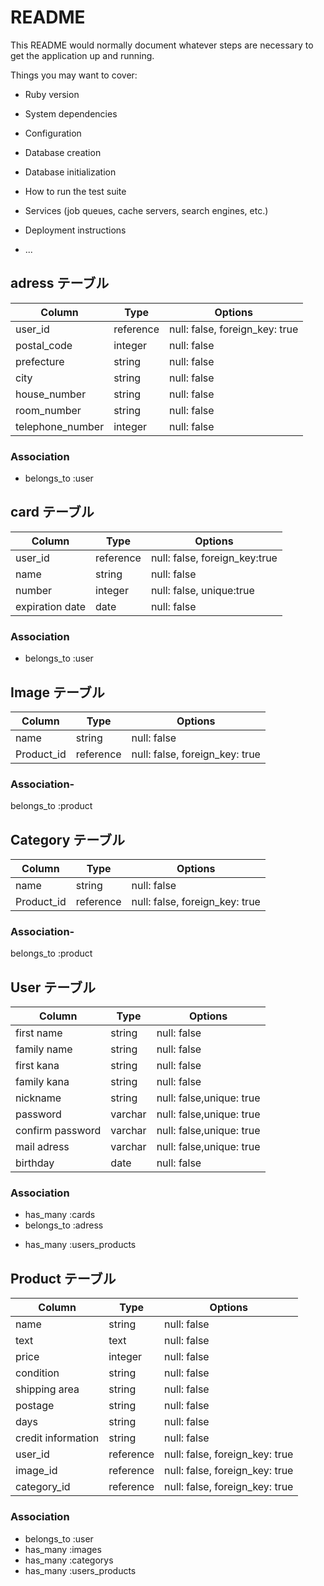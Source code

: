 # README

This README would normally document whatever steps are necessary to get the
application up and running.

Things you may want to cover:

- Ruby version

- System dependencies

- Configuration

- Database creation

- Database initialization

- How to run the test suite

- Services (job queues, cache servers, search engines, etc.)

- Deployment instructions

- ...

## adress テーブル

| Column           | Type      | Options                        |
| ---------------- | --------- | ------------------------------ |
| user_id          | reference | null: false, foreign_key: true |
| postal_code      | integer   | null: false                    |
| prefecture       | string    | null: false                    |
| city             | string    | null: false                    |
| house_number     | string    | null: false                    |
| room_number      | string    | null: false                    |
| telephone_number | integer   | null: false                    |

### Association

- belongs_to :user

## card テーブル

| Column          | Type      | Options                       |
| --------------- | --------- | ----------------------------- |
| user_id         | reference | null: false, foreign_key:true |
| name            | string    | null: false                   |
| number          | integer   | null: false, unique:true      |
| expiration date | date      | null: false                   |

### Association

- belongs_to :user

## Image テーブル

| Column     | Type      | Options                        |
| ---------- | --------- | ------------------------------ |
| name       | string    | null: false                    |
| Product_id | reference | null: false, foreign_key: true |

### Association-

belongs_to :product

## Category テーブル

| Column     | Type      | Options                        |
| ---------- | --------- | ------------------------------ |
| name       | string    | null: false                    |
| Product_id | reference | null: false, foreign_key: true |

### Association-

belongs_to :product

## User テーブル

| Column           | Type    | Options                  |
| ---------------- | ------- | ------------------------ |
| first name       | string  | null: false              |
| family name      | string  | null: false              |
| first kana       | string  | null: false              |
| family kana      | string  | null: false              |
| nickname         | string  | null: false,unique: true |
| password         | varchar | null: false,unique: true |
| confirm password | varchar | null: false,unique: true |
| mail adress      | varchar | null: false,unique: true |
| birthday         | date    | null: false              |

### Association

- has_many :cards
- belongs_to :adress
<!-- - has_many :products, through: :users_products -->
- has_many :users_products

## Product テーブル

| Column             | Type      | Options                        |
| ------------------ | --------- | ------------------------------ |
| name               | string    | null: false                    |
| text               | text      | null: false                    |
| price              | integer   | null: false                    |
| condition          | string    | null: false                    |
| shipping area      | string    | null: false                    |
| postage            | string    | null: false                    |
| days               | string    | null: false                    |
| credit information | string    | null: false                    |
| user_id            | reference | null: false, foreign_key: true |
| image_id           | reference | null: false, foreign_key: true |
| category_id        | reference | null: false, foreign_key: true |

### Association

- belongs_to :user
- has_many :images
- has_many :categorys
- has_many :users_products
<!-- - has_many :users, through: :users_products -->
